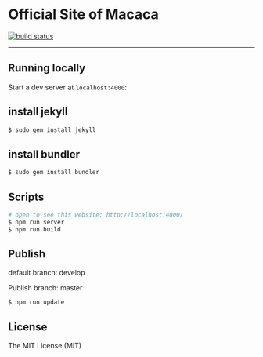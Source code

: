 # Official Site of Macaca

[![build status][travis-image]][travis-url]

[travis-image]: https://img.shields.io/travis/macacajs/macacajs.github.io.svg?style=flat-square
[travis-url]: https://travis-ci.org/macacajs/macacajs.github.io

---

## Running locally

Start a dev server at `localhost:4000`:

## install jekyll

``` bash
$ sudo gem install jekyll
```

## install bundler

``` bash
$ sudo gem install bundler
```

## Scripts

``` bash
# open to see this website: http://localhost:4000/
$ npm run server
$ npm run build
```

## Publish

default branch: develop

Publish branch: master

``` bash
$ npm run update
```

## License

The MIT License (MIT)

